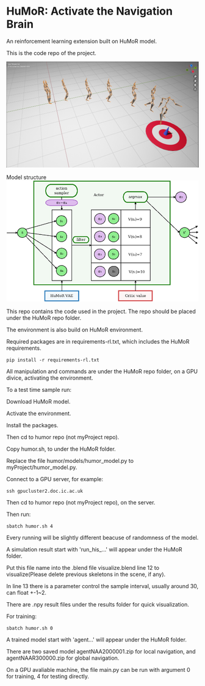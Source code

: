 # HuMoR: Activate the Navigation Brain

An reinforcement learning extension built on HuMoR model. 

This is the code repo of the project. 

![Navigation](55.png)

Model structure
![Model](f7.png)

This repo contains the code used in the project. The repo should be placed under the HuMoR repo folder. 

The environment is also build on HuMoR environment. 

Required packages are in requirements-rl.txt, which includes the HuMoR requirements. 
```
pip install -r requirements-rl.txt
```
All manipulation and commands are under the HuMoR repo folder, on a GPU divice, activating the environment. 

To a test time sample run:

Download HuMoR model.

Activate the environment.

Install the packages.

Then cd to humor repo (not myProject repo).

Copy humor.sh, to under the HuMoR folder.

Replace the file humor/models/humor_model.py to myProject/humor_model.py. 

Connect to a GPU server, for example:
```
ssh gpucluster2.doc.ic.ac.uk
```
Then cd to humor repo (not myProject repo), on the server.

Then run:
```
sbatch humor.sh 4
```
Every running will be slightly different beacuse of randomness of the model. 

A simulation result start with 'run_his_...' will appear under the HuMoR folder.

Put this file name into the .blend file visualize.blend line 12 to visualize(Please delete previous skeletons in the scene, if any). 

In line 13 there is a parameter control the sample interval, usually around 30, can float +-1~2.

There are .npy result files under the results folder for quick visualization.

For training:
```
sbatch humor.sh 0
```
A trained model start with 'agent...' will appear under the HuMoR folder.

There are two saved model agentNAA2000001.zip for local navigation, and agentNAAR300000.zip for global navigation.

On a GPU avaliable machine, the file main.py can be run with argument 0 for training, 4 for testing directly.
